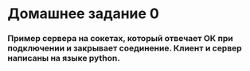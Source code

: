 # Домашнее задание 0
### Пример сервера на сокетах, который отвечает ОК при подключении и закрывает соединение. Клиент и сервер написаны на языке python. 
